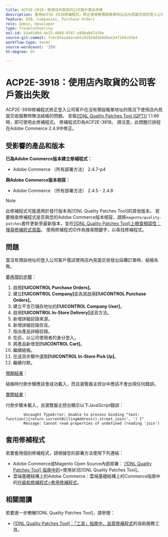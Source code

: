 ```yaml
---
title: ACP2E-3918：使用店內取貨的公司客戶簽出失敗
description: 套用ACP2E-3918修補程式，修正使用無預設帳單地址店內見面交收的登入公司客戶無法結帳的Adobe Commerce問題。
feature: B2B, Companies, Purchase Orders
role: Admin, Developer
type: Troubleshooting
exl-id: b3a01d6d-4e25-4089-9f47-e898a8d7a76e
source-git-commit: fcbc85eaa6aceb5c02929d5b9dbee24f184c03b4
workflow-type: tm+mt
source-wordcount: '359'
ht-degree: 0%

---
```


# ACP2E-3918：使用店內取貨的公司客戶簽出失敗

ACP2E-3918修補程式修正登入公司客戶在沒有預設帳單地址的情況下使用店內見面交收服務時無法結帳的問題。 安裝[[!DNL Quality Patches Tool (QPT)]](/help/tools/quality-patches-tool/quality-patches-tool-to-self-serve-quality-patches.md) 1.1.66時，即可使用此修補程式。 修補程式ID為ACP2E-3918。 請注意，此問題已排程在Adobe Commerce 2.4.9中修正。

## 受影響的產品和版本

**已為Adobe Commerce版本建立修補程式：**

* Adobe Commerce （所有部署方法） 2.4.7-p4

**與Adobe Commerce版本相容：**

* Adobe Commerce （所有部署方法） 2.4.5 - 2.4.8

>[!NOTE]
>
>此修補程式可能適用於發行版本為[!DNL Quality Patches Tool]的其他版本。 若要檢查修補程式是否與您的Adobe Commerce版本相容，請將`magento/quality-patches`套件更新至最新版本，並在[[!DNL Quality Patches Tool]上檢查相容性：搜尋修補程式頁面](https://experienceleague.adobe.com/tools/commerce-quality-patches/index.html?lang=zh-Hant)。 使用修補程式ID作為搜尋關鍵字，以尋找修補程式。

## 問題

當沒有預設地址的登入公司客戶嘗試使用店內見面交收發出採購訂單時，結帳失敗。

<u>要再現的步驟</u>：

1. 啟用&#x200B;**[!UICONTROL Purchase Orders]**。
1. 建立&#x200B;**[!UICONTROL Company]**&#x200B;並為其啟用&#x200B;**[!UICONTROL Purchase Orders]**。
1. 建立不含已儲存地址的&#x200B;**[!UICONTROL Company User]**。
1. 啟用&#x200B;**[!UICONTROL In-Store Delivery]**&#x200B;送貨方法。
1. 新增詳細目錄來源。
1. 新增詳細目錄存貨。
1. 指派產品詳細目錄。
1. 在前，以公司使用者的身分登入。
1. 將產品新增至&#x200B;**[!UICONTROL Cart]**。
1. 繼續結帳。
1. 在送貨步驟中選取&#x200B;**[!UICONTROL In-Store Pick Up]**。
1. 繼續付款。

<u>預期結果</u>：

結帳時付款步驟應該會成功載入，而且瀏覽器主控台中應該不會出現任何錯誤。

<u>實際結果</u>：

付款步驟未載入，且瀏覽器主控台顯示以下JavaScript錯誤：

```
        Uncaught TypeError: Unable to process binding "text: function(){return currentBillingAddress().street.join(', ') }"
        Message: Cannot read properties of undefined (reading 'join')
```

## 套用修補程式

若要套用個別修補程式，請根據您的部署方法使用下列連結：

* Adobe Commerce或Magento Open Source內部部署： [[!DNL Quality Patches Tool] 指南中的](/help/tools/quality-patches-tool/usage.md)>使用狀況[!DNL Quality Patches Tool]。
* 雲端基礎結構上的Adobe Commerce：雲端基礎結構上的Commerce指南中的[升級和修補程式>套用修補程式](https://experienceleague.adobe.com/docs/commerce-cloud-service/user-guide/develop/upgrade/apply-patches.html?lang=zh-Hant)。

## 相關閱讀

若要進一步瞭解[!DNL Quality Patches Tool]，請參閱：

* [[!DNL Quality Patches Tool]：「工具」指南中，品質修補程式](/help/tools/quality-patches-tool/quality-patches-tool-to-self-serve-quality-patches.md)的自助服務工具。
